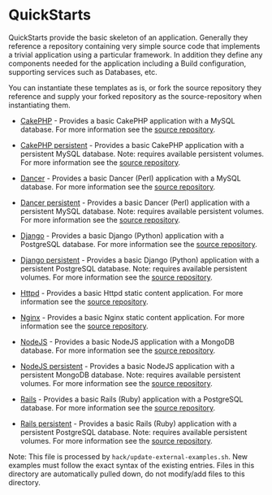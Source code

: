 QuickStarts
===========

QuickStarts provide the basic skeleton of an application. Generally they
reference a repository containing very simple source code that implements a
trivial application using a particular framework. In addition they define any
components needed for the application including a Build configuration,
supporting services such as Databases, etc.

You can instantiate these templates as is, or fork the source repository they
reference and supply your forked repository as the source-repository when
instantiating them.

* [CakePHP](https://raw.githubusercontent.com/openshift/library/master/official/cakephp/templates/cakephp-mysql-example.json) - Provides a basic CakePHP application with a MySQL database. For more information see the [source repository](https://github.com/openshift/cakephp-ex).
* [CakePHP persistent](https://raw.githubusercontent.com/openshift/library/master/official/cakephp/templates/cakephp-mysql-persistent.json) - Provides a basic CakePHP application with a persistent MySQL database. Note: requires available persistent volumes.  For more information see the [source repository](https://github.com/openshift/cakephp-ex).

* [Dancer](https://raw.githubusercontent.com/openshift/library/master/official/dancer/templates/dancer-mysql-example.json) - Provides a basic Dancer (Perl) application with a MySQL database. For more information see the [source repository](https://github.com/openshift/dancer-ex).
* [Dancer persistent](https://raw.githubusercontent.com/openshift/library/master/official/dancer/templates/dancer-mysql-persistent.json) - Provides a basic Dancer (Perl) application with a persistent MySQL database. Note: requires available persistent volumes.  For more information see the [source repository](https://github.com/openshift/dancer-ex).

* [Django](https://raw.githubusercontent.com/openshift/library/master/official/django/templates/django-psql-example.json) - Provides a basic Django (Python) application with a PostgreSQL database. For more information see the [source repository](https://github.com/openshift/django-ex).
* [Django persistent](https://raw.githubusercontent.com/openshift/library/master/official/django/templates/django-psql-persistent.json) - Provides a basic Django (Python) application with a persistent PostgreSQL database. Note: requires available persistent volumes.  For more information see the [source repository](https://github.com/openshift/django-ex).

* [Httpd](https://raw.githubusercontent.com/openshift/library/master/official/httpd/templates/httpd-example.json) - Provides a basic Httpd static content application. For more information see the [source repository](https://github.com/openshift/httpd-ex).

* [Nginx](https://raw.githubusercontent.com/openshift/library/master/official/nginx/templates/nginx-example.json) - Provides a basic Nginx static content application. For more information see the [source repository](https://github.com/sclorg/nginx-ex).

* [NodeJS](https://raw.githubusercontent.com/openshift/library/master/official/nodejs/templates/nodejs-mongodb-example.json) - Provides a basic NodeJS application with a MongoDB database. For more information see the [source repository](https://github.com/openshift/nodejs-ex).
* [NodeJS persistent](https://raw.githubusercontent.com/openshift/library/master/official/nodejs/templates/nodejs-mongo-persistent.json) - Provides a basic NodeJS application with a persistent MongoDB database. Note: requires available persistent volumes.  For more information see the [source repository](https://github.com/openshift/nodejs-ex).

* [Rails](https://raw.githubusercontent.com/openshift/library/master/official/rails/templates/rails-postgresql-example.json) - Provides a basic Rails (Ruby) application with a PostgreSQL database. For more information see the [source repository](https://github.com/openshift/rails-ex).
* [Rails persistent](https://raw.githubusercontent.com/openshift/library/master/official/rails/templates/rails-pgsql-persistent.json) - Provides a basic Rails (Ruby) application with a persistent PostgreSQL database. Note: requires available persistent volumes.  For more information see the [source repository](https://github.com/openshift/rails-ex).

Note: This file is processed by `hack/update-external-examples.sh`. New examples
must follow the exact syntax of the existing entries. Files in this directory
are automatically pulled down, do not modify/add files to this directory.
